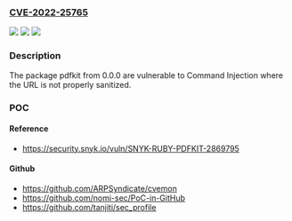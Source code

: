 ### [CVE-2022-25765](https://cve.mitre.org/cgi-bin/cvename.cgi?name=CVE-2022-25765)
![](https://img.shields.io/static/v1?label=Product&message=pdfkit&color=blue)
![](https://img.shields.io/static/v1?label=Version&message=%3E%3D%200.0.0%20&color=brighgreen)
![](https://img.shields.io/static/v1?label=Vulnerability&message=Command%20Injection&color=brighgreen)

### Description

The package pdfkit from 0.0.0 are vulnerable to Command Injection where the URL is not properly sanitized.

### POC

#### Reference
- https://security.snyk.io/vuln/SNYK-RUBY-PDFKIT-2869795

#### Github
- https://github.com/ARPSyndicate/cvemon
- https://github.com/nomi-sec/PoC-in-GitHub
- https://github.com/tanjiti/sec_profile


